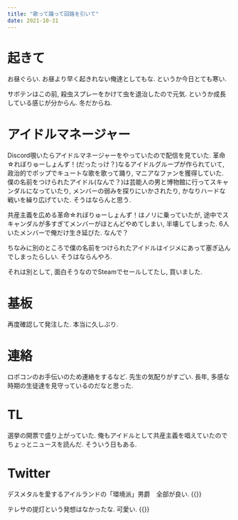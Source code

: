 ```yaml
---
title: "歌って踊って回路を引いて"
date: 2021-10-31
---
```


# 起きて
お昼ぐらい. お昼より早く起きれない俺達としてもな. というか今日とても寒い.

サボテンはこの前, 殺虫スプレーをかけて虫を退治したので元気. というか成長している感じが分からん. 冬だからね.

# アイドルマネージャー
Discord覗いたらアイドルマネージャーをやっていたので配信を見ていた. 革命☆れぼりゅーしょんず！(だったっけ？)なるアイドルグループが作られていて, 政治的でポップでキュートな歌を歌って踊り, マニアなファンを獲得していた. 僕の名前をつけられたアイドル(なんで？)は芸能人の男と博物館に行ってスキャンダルになっていたり, メンバーの弱みを探りにいかされたり, かなりハードな戦いを繰り広げていた. そうはならんと思う.

共産主義を広める革命☆れぼりゅーしょんず！はノリに乗っていたが, 途中でスキャンダルが多すぎてメンバーがほとんどやめてしまい, 半壊してしまった. 6人いたメンバーで俺だけ生き延びた. なんで？

ちなみに別のところで僕の名前をつけられたアイドルはイジメにあって塞ぎ込んでしまったらしい. そうはならんやろ.

それは別として, 面白そうなのでSteamでセールしてたし, 買いました.
# 基板
再度確認して発注した. 本当に久しぶり.

# 連絡
ロボコンのお手伝いのため連絡をするなど. 先生の気配りがすごい. 長年, 多感な時期の生徒達を見守っているのだなと思った.

# TL
選挙の開票で盛り上がっていた. 俺もアイドルとして共産主義を唱えていたのでちょっとニュースを読んだ. そういう日もある.
# Twitter
デスメタルを愛するアイルランドの「環境派」男爵　全部が良い.
{{<tweet user="dango_bot" id="1454658621917126657">}}

テレサの提灯という発想はなかったな. 可愛い. 
{{<tweet user="dango_bot" id="1454599004331859984">}}